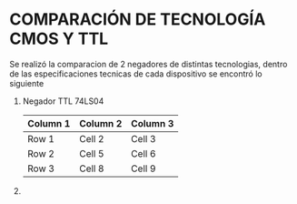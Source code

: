 # COMPARACIÓN DE TECNOLOGÍA CMOS Y TTL
Se realizó la comparacion de 2 negadores de distintas tecnologias, dentro de las especificaciones tecnicas de cada dispositivo se encontró lo siguiente
1. Negador TTL 74LS04
   
   | Column 1 | Column 2 | Column 3 |
   |----------|----------|----------|
   | Row 1    | Cell 2   | Cell 3   |
   | Row 2    | Cell 5   | Cell 6   |
   | Row 3    | Cell 8   | Cell 9   |

3. 
